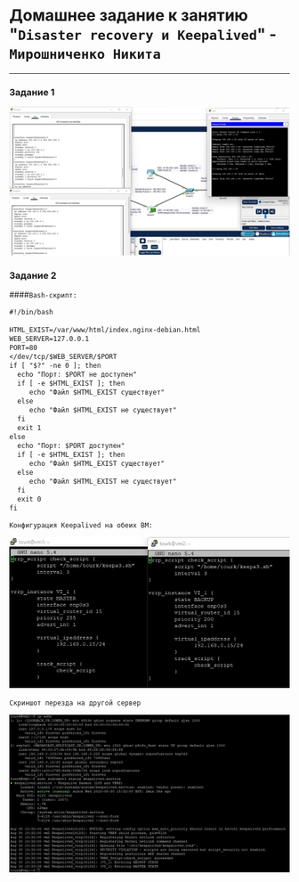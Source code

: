 # Домашнее задание к занятию "`Disaster recovery и Keepalived`" - `Мирошниченко Никита`

---

### Задание 1

![Настройки](https://github.com/Tourker/Git_HW/blob/main/img/backup/zadanie1.jpg)

### Задание 2

####`Bash-скрипт:`

```
#!/bin/bash

HTML_EXIST=/var/www/html/index.nginx-debian.html
WEB_SERVER=127.0.0.1
PORT=80
</dev/tcp/$WEB_SERVER/$PORT
if [ "$?" -ne 0 ]; then
  echo "Порт: $PORT не доступен"
  if [ -e $HTML_EXIST ]; then
     echo "Файл $HTML_EXIST существует"
  else
     echo "Файл $HTML_EXIST не существует"
  fi
  exit 1
else
  echo "Порт: $PORT доступен"
  if [ -e $HTML_EXIST ]; then
     echo "Файл $HTML_EXIST существует"
  else
     echo "Файл $HTML_EXIST не существует"
  fi
  exit 0
fi
```

`Конфигурация Keepalived на обеих ВМ:`

![Конфигурация Keepalived на обеих ВМ](https://github.com/Tourker/Git_HW/blob/main/img/backup/Keepalived_conf_VM1-VM2.jpg)

`Cкриншот перезда на другой сервер`

![Cкриншот перезда на другой сервер](https://github.com/Tourker/Git_HW/blob/main/img/backup/Transport_on_VM2.jpg)


